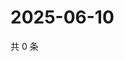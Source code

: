 # 2025-06-10

共 0 条

<!-- BEGIN ZHIHUVIDEO -->
<!-- 最后更新时间 Tue Jun 10 2025 22:12:25 GMT+0800 (China Standard Time) -->

<!-- END ZHIHUVIDEO -->
